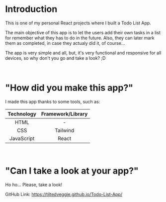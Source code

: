 # Introduction

This is one of my personal React projects where I built a Todo List App.

The main objective of this app is to let the users add their own tasks in a list for remember what they has to do in the future. Also, they can later mark them as completed, in case they actualy did it, of course...

The app is very simple and all, but, it's very functional and responsive for all devices, so why don't you go and take a look? ;D

<br>

# "How did you make this app?"

I made this app thanks to some tools, such as:

<table>
  <thead>
    <th>Technology</th>
    <th>Framework/Library</th>
  </thead>
  
  <tbody>
    <tr align='center'>
      <td>HTML</td>
      <td>-</td>
    </tr>
    <tr align='center'>
      <td>CSS</td>
      <td>Tailwind</td>
    </tr>
    <tr align='center'>
      <td>JavaScript</td>
      <td>React</td>
    </tr>
  </tbody>
</table>

<br>

# "Can I take a look at your app?"

Ho ho... Please, take a look!

GitHub Link: https://tiltedveggie.github.io/Todo-List-App/
